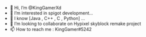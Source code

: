 - 👋 Hi, I’m @KingGamerXd
- 👀 I’m interested in spigot development...
- 🌱 I know [Java , C++ , C , Python] ...
- 💞️ I’m looking to collaborate on Hypixel skyblock remake project
- 📫 How to reach me : KingGamer#5242

<!---
KingGamerXd/KingGamerXd is a ✨ special ✨ repository because its `README.md` (this file) appears on your GitHub profile.
You can click the Preview link to take a look at your changes.
--->
